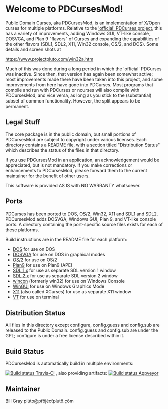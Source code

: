Welcome to PDCursesMod!
=======================

Public Domain Curses, aka PDCursesMod, is an implementation of X/Open
curses for multiple platforms. Relative to the ['official' PDCurses
project](https://www.github.com/wmcbrine/PDCurses),  this has a variety of improvements,  adding Windows GUI,
VT-like console,  DOSVGA,  and Plan 9 "flavors" of Curses and expanding
the capabilities of the other flavors (SDL1,  SDL2,  X11, Win32 console,
OS/2, and DOS).  Some details and screen shots at

https://www.projectpluto.com/win32a.htm

Much of this was done during a long period in which the 'official'
PDCurses  was inactive.  Since then,  that version has again been
somewhat active;  most improvements made there have been taken into
this project,  and some improvements from here have gone into PDCurses.
Most programs that compile and run with PDCurses or ncurses will also
compile with PDCursesMod,  and vice versa, as long as you stick to the
(substantial) subset of common functionality. However,  the split
appears to be permanent.

Legal Stuff
-----------

The core package is in the public domain, but small portions of PDCursesMod
are subject to copyright under various licenses.  Each directory contains a
README file, with a section titled "Distribution Status" which describes
the status of the files in that directory.

If you use PDCursesMod in an application, an acknowledgement would be
appreciated, but is not mandatory. If you make corrections or
enhancements to PDCursesMod, please forward them to the current maintainer
for the benefit of other users.

This software is provided AS IS with NO WARRANTY whatsoever.

Ports
-----

PDCurses has been ported to DOS, OS/2, Win32, X11 and SDL1 and SDL2.
PDCursesMod adds DOSVGA,  Windows GUI,  Plan 9,  and VT-like console
ports. A directory containing the port-specific source files exists
for each of these platforms.

Build instructions are in the README file for each platform:

-  [DOS](dos/README.md) for use on DOS
-  [DOSVGA](dosvga/README.md) for use on DOS in graphical modes
-  [OS/2](os2/README.md) for use on OS/2
-  [Plan9](plan9/README.md) for use on Plan9 (APE)
-  [SDL 1.x](sdl1/README.md) for use as separate SDL version 1 window
-  [SDL 2.x](sdl2/README.md) for use as separate SDL version 2 window
-  [wincon](wincon/README.md) (formerly win32) for use on Windows Console
-  [WinGUI](wingui/README.md) for use on Windows Graphics Mode
-  [X11](x11/README.md) (also called XCurses) for use as separate X11 window
-  [VT](vt/README.md) for use on terminal

Distribution Status
-------------------

All files in this directory except configure, config.guess and
config.sub are released to the Public Domain. config.guess and
config.sub are under the GPL; configure is under a free license
described within it.

Build Status
-------------------

PDCursesMod is automatically build in multiple environments:

[![Build status Travis-CI](https://api.travis-ci.com/Bill-Gray/PDCursesMod.svg?branch=master)](https://travis-ci.com/Bill-Gray/PDCurses)
, also providing artifacts: [![Build status Appveyor](https://ci.appveyor.com/api/projects/status/github/Bill-Gray/PDCurses?branch=master&svg=true)](https://ci.appveyor.com/project/Bill-Gray/PDCurses)


Maintainer
----------

Bill Gray
p&#x202e;&ocirc;&#xe7;.&ouml;tulp&#x165;c&eacute;j&ocirc;&#x159;p&#x40;ot&uacute;l&#x202c;m
